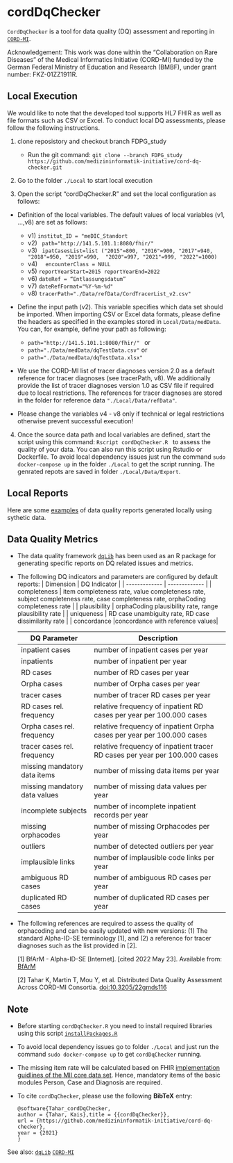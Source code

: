 # cordDqChecker
`CordDqChecker` is a tool for data quality (DQ) assessment and reporting in [`CORD-MI`](https://www.medizininformatik-initiative.de/de/CORD).

Acknowledgement: This work was done within the “Collaboration on Rare Diseases” of the Medical Informatics Initiative (CORD-MI) funded by the German Federal Ministry of Education and Research (BMBF), under grant number: FKZ-01ZZ1911R.

## Local Execution
We would like to note that the developed tool supports HL7 FHIR as well as file formats such as CSV or Excel. To conduct local DQ assessments, please follow the following instructions. 
1. clone reposistory and checkout branch FDPG_study
   - Run the git command: ``` git clone --branch FDPG_study https://github.com/medizininformatik-initiative/cord-dq-checker.git ```

2. Go to the folder `./Local` to start local execution
3. Open the script “cordDqChecker.R” and set the local configuration as follows:
 - Definition of the local variables. The default values of local variables (v1, …,v8) are set as follows:
	  - v1) ``` institut_ID = "meDIC_Standort ```
	  - v2) ``` path="http://141.5.101.1:8080/fhir/"``` 
	  - v3) ``` ipatCasesList=list ("2015"=800, "2016"=900, "2017"=940, "2018"=950, "2019"=990,  "2020"=997, "2021"=999, "2022"=1000)```
	  - v4) ```  encounterClass = NULL```
	  - v5) ``` reportYearStart=2015
	  	    reportYearEnd=2022 ```
	  - v6) ``` dateRef = “Entlassungsdatum” ```
	  - v7) ``` dateRefFormat="%Y-%m-%d" ```
	  - v8) ```tracerPath="./Data/refData/CordTracerList_v2.csv"``` 
 - Define the input path (v2). This variable specifies which data set should be imported. When importing CSV or Excel data formats, please define the headers as specified in the examples stored in `Local/Data/medData`. You can, for example, define your path as following:
	  - ```path="http://141.5.101.1:8080/fhir/" ```
	  or
	  - ``` path="./Data/medData/dqTestData.csv" ```
	  or
	  - ``` path="./Data/medData/dqTestData.xlsx" ```



 - We use the CORD-MI list of tracer diagnoses version 2.0 as a default reference for tracer diagnoses (see tracerPath, v8). We additionally provide the list of tracer diagnoses version 1.0 as CSV file if required due to local restrictions. The references for tracer diagnoses are stored in the folder for reference data `"./Local/Data/refData"`. 

 - Please change the variables v4 - v8 only if technical or legal restrictions otherwise prevent successful execution!
4. Once the source data path and local variables are defined, start the script using this command: ```Rscript cordDqChecker.R ``` to assess the quality of your data. You can also run this script using Rstudio or Dockerfile. To avoid local dependency issues just run the command ```sudo docker-compose up``` in the folder `./Local` to get the script running.  The genrated repots are saved in folder `./Local/Data/Export`. 

## Local Reports
Here are some [examples](https://github.com/medizininformatik-initiative/cord-dq-checker/tree/FDPG_study/Local/Data/Export) of data quality reports generated locally using sythetic data.

## Data Quality Metrics
- The data quality framework [`dqLib`](https://github.com/KaisTahar/dqLib) has been used as an R package for generating specific reports on DQ related issues and metrics.
- The following DQ indicators and parameters are configured by default reports:
  | Dimension  | DQ Indicator | 
  | ------------- | ------------- |
  | completeness  | item completeness rate, value completeness rate, subject completeness rate, case completeness rate, orphaCoding completeness rate  | 
  | plausibility  | orphaCoding plausibility rate, range plausibility rate | 
  | uniqueness | RD case unambiguity rate, RD case dissimilarity rate |
  | concordance |concordance with reference values| 
  
  |DQ Parameter | Description |
  |-------------------------- | ------------|
  | inpatient cases |  number of inpatient cases per year |
  | inpatients |  number of inpatient per year |
  | RD cases | number of RD cases per year |
  | Orpha cases |  number of Orpha cases per year |
  | tracer cases |  number of tracer RD cases per year |
  | RD cases rel. frequency| relative frequency of inpatient RD cases per year per 100.000 cases|
  | Orpha cases rel. frequency| relative frequency of inpatient Orpha cases per year per 100.000 cases|
  | tracer cases rel. frequency| relative frequency of inpatient tracer RD cases per year per 100.000 cases|
  | missing mandatory data items |  number of missing data items per year |
  | missing mandatory data values| number of missing data values per year |
  | incomplete subjects |  number of incomplete inpatient records per year |
  | missing orphacodes |  number of missing Orphacodes per year |
  | outliers | number of detected outliers per year |
  | implausible links | number of implausible code links per year |
  | ambiguous RD cases | number of ambiguous RD cases per year |
  | duplicated RD cases |  number of duplicated RD cases per year |
  
- The following references are required to assess the quality of orphacoding and can be easily updated with new versions: (1) The standard Alpha-ID-SE terminology [1], and (2) a reference for tracer diagnoses such as the list provided in [2].
  
	[1]   BfArM - Alpha-ID-SE [Internet]. [cited 2022 May 23]. Available from: [BfArM](https://www.bfarm.de/EN/Code-systems/Terminologies/Alpha-ID-SE/_node.html) 
	
	[2]   Tahar K, Martin T, Mou Y, et al. Distributed Data Quality Assessment Across CORD-MI Consortia. [doi:10.3205/22gmds116](https://www.egms.de/static/en/meetings/gmds2022/22gmds116.shtml)
	

## Note

- Before starting `cordDqChecker.R` you need to install required libraries using this script [`installPackages.R`]( https://github.com/medizininformatik-initiative/cord-dq-checker/tree/FDPG_study/Local/R/installPackages.R )

- To avoid local dependency issues go to folder `./Local` and just run the command `sudo docker-compose up` to get `cordDqChecker` running.
- The missing item rate will be calculated based on FHIR [implementation guidlines of the MII core data set](https://www.medizininformatik-initiative.de/en/basic-modules-mii-core-data-set). Hence, mandatory items of the basic modules Person, Case and Diagnosis are required.

- To cite `cordDqChecker`, please use the following **BibTeX** entry: 
  ```
  @software{Tahar_cordDqChecker,
  author = {Tahar, Kais},title = {{cordDqChecker}},
  url = {https://github.com/medizininformatik-initiative/cord-dq-checker},
  year = {2021}
  }

  ```
See also:  [`dqLib`](https://github.com/medizininformatik-initiative/dqLib)  [`CORD-MI`](https://www.medizininformatik-initiative.de/de/CORD)


